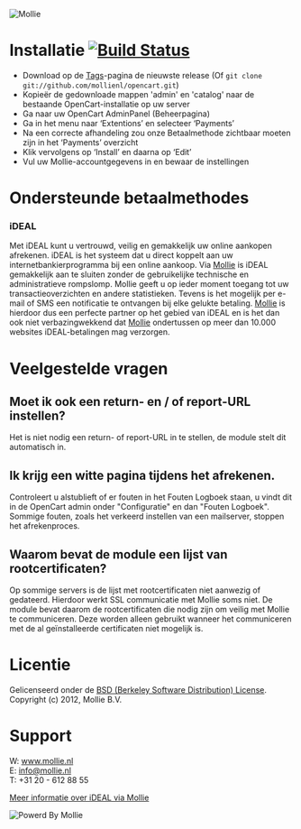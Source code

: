 ![Mollie](http://www.mollie.nl/files/Mollie-Logo-Style-Small.png)

# Installatie [![Build Status](https://travis-ci.org/mollienl/OpenCart.png)](https://travis-ci.org/mollienl/OpenCart) #
+ Download op de [Tags](/mollienl/OpenCart/tags)-pagina de nieuwste release (Of ```git clone git://github.com/mollienl/opencart.git```)
+ Kopieër de gedownloade mappen 'admin' en 'catalog' naar de bestaande OpenCart-installatie op uw server
+ Ga naar uw OpenCart AdminPanel (Beheerpagina)
+ Ga in het menu naar ‘Extentions’ en selecteer ‘Payments’
+ Na een correcte afhandeling zou onze Betaalmethode zichtbaar moeten zijn in het ‘Payments’ overzicht
+ Klik vervolgens op ‘Install’ en daarna op ‘Edit’
+ Vul uw Mollie-accountgegevens in en bewaar de instellingen

# Ondersteunde betaalmethodes #
### iDEAL ###
Met iDEAL kunt u vertrouwd, veilig en gemakkelijk uw online aankopen afrekenen. iDEAL is het systeem dat u direct koppelt aan uw internetbankierprogramma bij een online aankoop.
Via [Mollie](http://www.mollie.nl/) is iDEAL gemakkelijk aan te sluiten zonder de gebruikelijke technische en administratieve rompslomp. Mollie geeft u op ieder moment toegang tot uw transactieoverzichten en andere statistieken. Tevens is het mogelijk per e-mail of SMS een notificatie te ontvangen bij elke gelukte betaling. [Mollie](http://www.mollie.nl/) is hierdoor dus een perfecte partner op het gebied van iDEAL en is het dan ook niet verbazingwekkend dat [Mollie](http://www.mollie.nl/) ondertussen op meer dan 10.000 websites iDEAL-betalingen mag verzorgen.

# Veelgestelde vragen #
## Moet ik ook een return- en / of report-URL instellen? ##

Het is niet nodig een return- of report-URL in te stellen, de module stelt dit automatisch in.

## Ik krijg een witte pagina tijdens het afrekenen. ##

Controleert u alstublieft of er fouten in het Fouten Logboek staan, u vindt dit in de OpenCart admin onder "Configuratie" en dan "Fouten Logboek". Sommige fouten, zoals het verkeerd instellen van een mailserver, stoppen het afrekenproces.

## Waarom bevat de module een lijst van rootcertificaten? ##

Op sommige servers is de lijst met rootcertificaten niet aanwezig of gedateerd. Hierdoor werkt SSL communicatie met
Mollie soms niet. De module bevat daarom de rootcertificaten die nodig zijn om veilig met Mollie te communiceren. Deze
worden alleen gebruikt wanneer het communiceren met de al geïnstalleerde certificaten niet mogelijk is.

# Licentie #
Gelicenseerd onder de [BSD (Berkeley Software Distribution) License](http://www.opensource.org/licenses/bsd-license.php).  
Copyright (c) 2012, Mollie B.V.

# Support #
W: www.mollie.nl  
E: info@mollie.nl  
T: +31 20 - 612 88 55

[Meer informatie over iDEAL via Mollie](https://www.mollie.nl/betaaldiensten/ideal/)

![Powerd By Mollie](http://www.mollie.nl/images/badge-betaling-medium.png)
